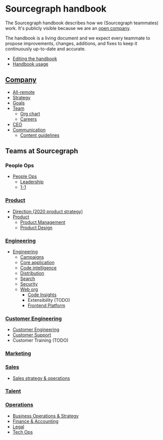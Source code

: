 # Sourcegraph handbook

The Sourcegraph handbook describes how we (Sourcegraph teammates) work. It's publicly visible because we are an [open company](../company/index.md#open-company).

The handbook is a living document and we expect every teammate to propose improvements, changes, additions, and fixes to keep it continuously up-to-date and accurate.

- [Editing the handbook](editing.md)
- [Handbook usage](usage.md)

## [Company](../company/index.md)

- [All-remote](../company/remote/index.md)
- [Strategy](../company/strategy.md)
- [Goals](../company/goals/index.md)
- [Team](../company/team/index.md)
  - [Org chart](../company/team/org_chart.md)
  - [Careers](../company/careers.md)
- [CEO](ceo/index.md)
- [Communication](communication/index.md)
  - [Content guidelines](communication/content_guidelines.md)

## Teams at Sourcegraph

### People Ops

- [People Ops](people-ops/index.md)
  - [Leadership](leadership/index.md)
  - [1-1](leadership/1-1.md)

### [Product](product/index.md)

- [Direction (2020 product strategy)](../direction/index.md)
- [Product](product/index.md)
  - [Product Management](product/product_management/index.md)
  - [Product Design](product/design/index.md)

### [Engineering](engineering/index.md)

<!-- When updating the engineering team list below, please also update company/team/org_chart.md. -->

- [Engineering](engineering/index.md)
  - [Campaigns](engineering/campaigns/index.md)
  - [Core application](engineering/core-application/index.md)
  - [Code intelligence](engineering/code-intelligence/index.md)
  - [Distribution](engineering/distribution/index.md)
  - [Search](engineering/search/index.md)
  - [Security](engineering/security/index.md)
  - [Web org](engineering/web/index.md)
    - [Code Insights](engineering/code-insights/index.md)
    - Extensibility (TODO)
    - [Frontend Platform](engineering/frontend-platform/index.md)

### [Customer Engineering](ce/index.md)

- [Customer Engineering](ce/index.md)
- [Customer Support](ce/support.md)
- Customer Training (TODO)

### [Marketing](marketing/index.md)

### [Sales](sales/index.md)

- [Sales strategy & operations](sales/sales-ops/index.md)

### [Talent](talent/index.md)

### [Operations](ops/index.md)

- [Business Operations & Strategy](ops/bizops/index.md)
- [Finance & Accounting](ops/finance/index.md)
- [Legal](ops/legal/index.md)
- [Tech Ops](ops/tech-ops/index.md)
